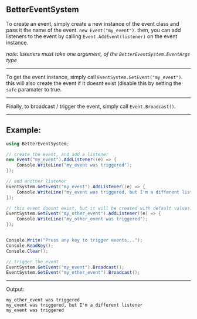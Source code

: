 BetterEventSystem
---
To create an event, simply create a new instance of the event class and pass it the name of the event.
`new Event("my_event")`. then, you can add listeners to the event by calling `Event.AddEvent(listener)` on the event instance.

*note: listeners must take one argument, of the `BetterEventSystem.EventArgs` type*

---
To get the event instance, simply call `EventSystem.GetEvent("my_event")`. this will also create the event if it doesnt exist (disable this by setting the `safe` paramater to true.

---
Finally, to broadcast / trigger the event, simply call `Event.Broadcast()`.

---
## Example:
```c#
using BetterEventSystem;

// create the event, and add a listener
new Event("my_event").AddListener((e) => {
    Console.WriteLine("my_event was triggered");
});

// add another listener
EventSystem.GetEvent("my_event").AddListener((e) => {
    Console.WriteLine("my_event was triggered, but I'm a different listener");
});

// this event doesnt exist, but it will be created with default values. you can edit the Event after creation if you want
EventSystem.GetEvent("my_other_event").AddListener((e) => {
    Console.WriteLine("my_other_event was triggered");
});


Console.Write("Press any key to trigger events...");
Console.ReadKey();
Console.Clear();

// trigger the event
EventSystem.GetEvent("my_event").Broadcast();
EventSystem.GetEvent("my_other_event").Broadcast();
```
---
Output:
```text
my_other_event was triggered
my_event was triggered, but I'm a different listener
my_event was triggered
```